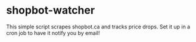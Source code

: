 shopbot-watcher
===============

This simple script scrapes shopbot.ca and tracks price drops. Set it up in a cron job to have it notify you by email!
